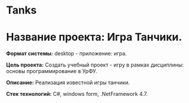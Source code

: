 # Tanks
# **Название проекта:** Игра Танчики.

**Формат системы:** desktop - приложение:  игра.

**Цель проекта:** 
Создать учебный проект - игру в рамках дисциплины: основы программирование в УрФУ.

**Описание:** Реализация известной игры танчики.

**Стек технологий:** C#, windows form, .NetFramework 4.7.
